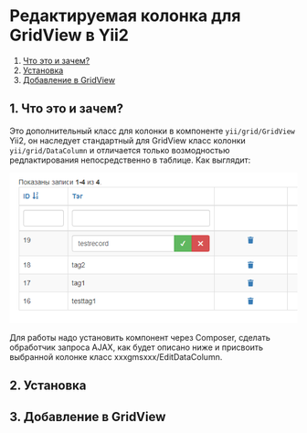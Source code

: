 # Редактируемая колонка для GridView в Yii2

1. [Что это и зачем?](#link1)
2. [Установка](#link2)
3. [Добавление в GridView](#link3)


## <a name="link1"></a>1. Что это и зачем?

Это дополнительный класс для колонки в компоненте `yii/grid/GridView` Yii2,
он наследует стандартный для GridView класс колонки `yii/grid/DataColumn` и отличается
только возмодностью редлактирования непосредственно в таблице. Как выглядит:

![Скриншот](src/docs/1.png)

Для работы надо установить компонент через Composer, сделать обработчик запроса AJAX, как будет описано ниже и 
присвоить выбранной колонке класс xxxgmsxxx/EditDataColumn.

## <a name="link2"></a>2. Установка


## <a name="link3"></a>3. Добавление в GridView



